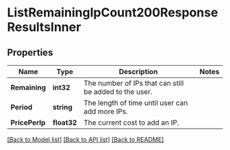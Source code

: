 # ListRemainingIpCount200ResponseResultsInner

## Properties

Name | Type | Description | Notes
------------ | ------------- | ------------- | -------------
**Remaining** | **int32** | The number of IPs that can still be added to the user. |
**Period** | **string** | The length of time until user can add more IPs. |
**PricePerIp** | **float32** | The current cost to add an IP. |

[[Back to Model list]](../README.md#documentation-for-models) [[Back to API list]](../README.md#documentation-for-api-endpoints) [[Back to README]](../README.md)


